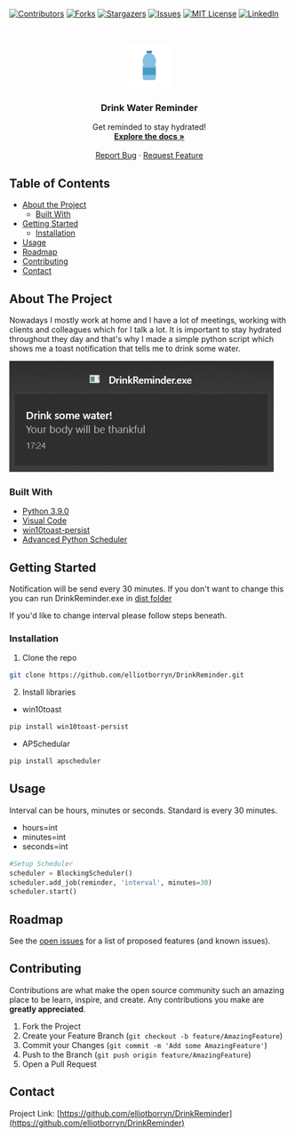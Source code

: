 <!-- PROJECT SHIELDS -->
<!--
*** I'm using markdown "reference style" links for readability.
*** Reference links are enclosed in brackets [ ] instead of parentheses ( ).
*** See the bottom of this document for the declaration of the reference variables
*** for contributors-url, forks-url, etc. This is an optional, concise syntax you may use.
*** https://www.markdownguide.org/basic-syntax/#reference-style-links
-->
[![Contributors][contributors-shield]][contributors-url]
[![Forks][forks-shield]][forks-url]
[![Stargazers][stars-shield]][stars-url]
[![Issues][issues-shield]][issues-url]
[![MIT License][license-shield]][license-url]
[![LinkedIn][linkedin-shield]][linkedin-url]


<!-- PROJECT LOGO -->
<br />
<p align="center">
  <a href="https://github.com/elliotborryn/DrinkReminder">
    <img src="img/water-bottle.png" alt="Water Bottle" width="80" height="80">
  </a>

  <h3 align="center">Drink Water Reminder</h3>

  <p align="center">
    Get reminded to stay hydrated!
    <br />
    <a href="https://github.com/elliotborryn/DrinkReminder"><strong>Explore the docs »</strong></a>
    <br />
    <br />
    <a href="https://github.com/elliotborryn/DrinkReminder/issues">Report Bug</a>
    ·
    <a href="https://github.com/elliotborryn/DrinkReminder/issues">Request Feature</a>
  </p>
</p>


<!-- TABLE OF CONTENTS -->
## Table of Contents

* [About the Project](#about-the-project)
  * [Built With](#built-with)
* [Getting Started](#getting-started)
  * [Installation](#installation)
* [Usage](#usage)
* [Roadmap](#roadmap)
* [Contributing](#contributing)
* [Contact](#contact)



<!-- ABOUT THE PROJECT -->
## About The Project
Nowadays I mostly work at home and I have a lot of meetings, working with clients and colleagues which for I talk a lot. It is important to stay hydrated throughout they day and that's why I made a simple python script which shows me a toast notification that tells me to drink some water.

[![Notification Example][product-screenshot]](https://github.com/elliotborryn/DrinkReminder/blob/main/img/drinkReminderNotification.PNG)


### Built With

* [Python 3.9.0](https://www.python.org/downloads/release/python-390/)
* [Visual Code](https://code.visualstudio.com/)
* [win10toast-persist](https://pypi.org/project/win10toast-persist/)
* [Advanced Python Scheduler](https://apscheduler.readthedocs.io/en/stable/)



<!-- GETTING STARTED -->
## Getting Started

Notification will be send every 30 minutes. 
If you don't want to change this you can run DrinkReminder.exe in [dist folder](https://github.com/elliotborryn/DrinkReminder/tree/main/dist)

If you'd like to change interval please follow steps beneath.

### Installation

1. Clone the repo
```sh
git clone https://github.com/elliotborryn/DrinkReminder.git
```
2. Install libraries
* win10toast
```sh
pip install win10toast-persist
```
* APSchedular
```sh
pip install apscheduler
```


<!-- USAGE EXAMPLES -->
## Usage

Interval can be hours, minutes or seconds. Standard is every 30 minutes.

* hours=int
* minutes=int
* seconds=int

```python
#Setup Scheduler
scheduler = BlockingScheduler()
scheduler.add_job(reminder, 'interval', minutes=30)
scheduler.start()
```

<!-- ROADMAP -->
## Roadmap

See the [open issues](https://github.com/elliotborryn/DrinkReminder/issues) for a list of proposed features (and known issues).



<!-- CONTRIBUTING -->
## Contributing

Contributions are what make the open source community such an amazing place to be learn, inspire, and create. Any contributions you make are **greatly appreciated**.

1. Fork the Project
2. Create your Feature Branch (`git checkout -b feature/AmazingFeature`)
3. Commit your Changes (`git commit -m 'Add some AmazingFeature'`)
4. Push to the Branch (`git push origin feature/AmazingFeature`)
5. Open a Pull Request




<!-- CONTACT -->
## Contact

Project Link: [https://github.com/elliotborryn/DrinkReminder](https://github.com/elliotborryn/DrinkReminder)



<!-- MARKDOWN LINKS & IMAGES -->
<!-- https://www.markdownguide.org/basic-syntax/#reference-style-links -->
[contributors-shield]: https://img.shields.io/github/contributors/elliotborryn/DrinkReminder.svg?style=flat-square
[contributors-url]: https://github.com/elliotborryn/DrinkReminder/graphs/contributors
[forks-shield]: https://img.shields.io/github/forks/elliotborryn/DrinkReminder.svg?style=flat-square
[forks-url]: https://github.com/elliotborryn/DrinkReminder/network/members
[stars-shield]: https://img.shields.io/github/stars/elliotborryn/DrinkReminder.svg?style=flat-square
[stars-url]: https://github.com/elliotborryn/DrinkReminder/stargazers
[issues-shield]: https://img.shields.io/github/issues/elliotborryn/DrinkReminder.svg?style=flat-square
[issues-url]: https://github.com/elliotborryn/DrinkReminder/issues
[license-shield]: https://img.shields.io/github/license/elliotborryn/DrinkReminder.svg?style=flat-square
[license-url]: https://github.com/elliotborryn/DrinkReminder/blob/master/LICENSE.txt
[linkedin-shield]: https://img.shields.io/badge/-LinkedIn-black.svg?style=flat-square&logo=linkedin&colorB=555
[linkedin-url]: https://linkedin.com/in/elliot-borryn-941aba133
[product-screenshot]: img/drinkReminderNotification.PNG
